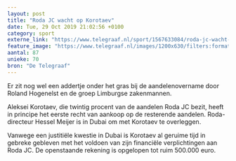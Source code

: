 ```yaml
---
layout: post
title: "Roda JC wacht op Korotaev"
date: Tue, 29 Oct 2019 21:02:56 +0100
category: sport
externe_link: "https://www.telegraaf.nl/sport/1567633084/roda-jc-wacht-op-korotaev"
feature_image: "https://www.telegraaf.nl/images/1200x630/filters:format(jpeg):quality(80)/cdn-kiosk-api.telegraaf.nl/1989d380-fa87-11e9-90d5-02c309bc01c1.jpg"
aantal: 87
unieke: 70
bron: "De Telegraaf"
---
```


<p class="intro">Er zit nog wel een addertje onder het gras bij de aandelenovername door Roland Hogenelst en de groep Limburgse zakenmannen.</p> <p>Aleksei Korotaev, die twintig procent van de aandelen Roda JC bezit, heeft in principe het eerste recht van aankoop op de resterende aandelen. Roda-directeur Hessel Meijer is in Dubai om met Korotaev te overleggen.</p><p>Vanwege een justitiële kwestie in Dubai is Korotaev al geruime tijd in gebreke gebleven met het voldoen van zijn financiële verplichtingen aan Roda JC. De openstaande rekening is opgelopen tot ruim 500.000 euro.</p>
